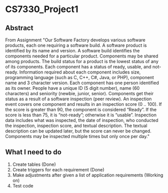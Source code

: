 # CS7330_Project1

## Abstract
From Assignment "Our Software Factory develops various software products, each one requiring a software build. A software  product  is  identified  by  its  name  and  version.    A  software  build  identifies  the components  needed  for  a  particular  product.  Components  may  be  shared  among  products.  The build  status  for  a  product  is  the  lowest  status  of  any  of  its  components.  Each  component  has  a status of ready, usable, and not-ready. Information required about each component includes size, programming  language  (such  as  C,  C++,  C#,  Java,  or  PHP),  component  name  and  3  character version. Each component has one person identified as its owner. People have a unique ID (5 digit number), name (60 characters) and seniority (newbie, junior, senior). Components get their status as a result of a software inspection (peer review). An inspection event covers one component and results  in  an  inspection  score  (0  ..  100).  If  the  score  is  greater  than  90,  the  component  is considered  “Ready”.    If  the  score  is  less  than  75,  it  is  “not-ready”;  otherwise  it  is  “usable”. Inspection  data  includes  what  was  inspected,  the  date  of  inspection,  who  conducted  the inspection, inspection score, and textual description. The textual description can be updated later, but the score can never be changed.  Components may be inspected multiple times but only once per day."

## What I need to do
1) Create tables (Done)
2) Create triggers for each requirement (Done)
3) Make adjustments after given a list of application requirements (Working on)
4) Test code
